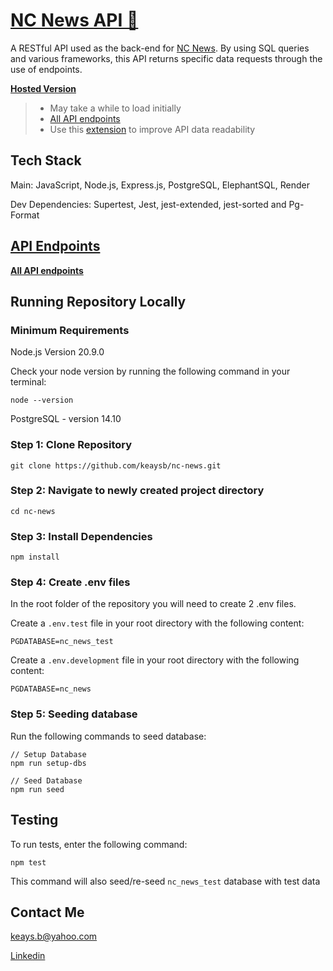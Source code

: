 # [NC News API 📰](https://nc-news-1ldz.onrender.com)
A RESTful API used as the back-end for [NC News](https://github.com/keaysb/nc-news). By using SQL queries and various frameworks, this API returns specific data requests through the use of endpoints.

**[Hosted Version](https://nc-news-1ldz.onrender.com)**

> * May take a while to load initially
> * [All API endpoints](#api-endpoints)
> * Use this [extension](https://chromewebstore.google.com/detail/json-formatter/bcjindcccaagfpapjjmafapmmgkkhgoa?hl=en&pli=1) to improve API data readability

## Tech Stack
Main: JavaScript, Node.js, Express.js, PostgreSQL, ElephantSQL, Render

Dev Dependencies: Supertest, Jest, jest-extended, jest-sorted and Pg-Format

## [API Endpoints](https://nc-news-1ldz.onrender.com/api)
**[All API endpoints](https://nc-news-1ldz.onrender.com/api)**

## Running Repository Locally
### Minimum Requirements
Node.js Version 20.9.0

Check your node version by running the following command in your terminal:
```
node --version
```
PostgreSQL - version 14.10

### Step 1: Clone Repository
```
git clone https://github.com/keaysb/nc-news.git
```
### Step 2: Navigate to newly created project directory
```
cd nc-news
```
### Step 3: Install Dependencies
```
npm install
```
### Step 4: Create .env files
In the root folder of the repository you will need to create 2 .env files.

Create a <code>.env.test</code> file in your root directory with the following content:
```
PGDATABASE=nc_news_test
```

Create a <code>.env.development</code> file in your root directory with the following content:
```
PGDATABASE=nc_news
```

### Step 5: Seeding database
Run the following commands to seed database:
```
// Setup Database
npm run setup-dbs

// Seed Database
npm run seed
```

## Testing
To run tests, enter the following command:
```
npm test
```
This command will also seed/re-seed <code>nc_news_test</code> database with test data

## Contact Me
keays.b@yahoo.com

[Linkedin](https://www.linkedin.com/in/bill-keays/)
